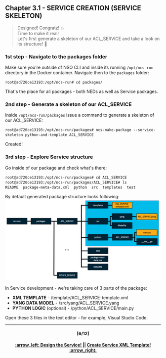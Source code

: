 ## Chapter 3.1 - SERVICE CREATION (SERVICE SKELETON)
> Designed! Congratz! :boom:  
> Time to make it real! <br>
> Let's first generate a skeleton of our ACL_SERVICE and take a look on its structure! :construction_worker:
  

### 1st step - Navigate to the packages folder
Make sure you're outside of NSO CLI and inside its running `/opt/ncs-run` directory in the Docker container.
Navigate then to the `packages` folder:
```
root@ad720ce13193:/opt/ncs-run# cd packages/
```
That's the place for all packages - both NEDs as well as Service packages.

### 2nd step - Generate a skeleton of our ACL_SERVICE
Inside `/opt/ncs-run/packages` issue a command to generate a skeleton of our ACL_SERVICE:
```
root@ad720ce13193:/opt/ncs-run/packages# ncs-make-package --service-skeleton python-and-template ACL_SERVICE
```
Created! 

### 3rd step - Explore Service structure
Go inside of our package and check what's there:
```
root@ad720ce13193:/opt/ncs-run/packages# cd ACL_SERVICE
root@ad720ce13193:/opt/ncs-run/packages/ACL_SERVICE# ls
README  package-meta-data.xml  python  src  templates  test
```
By default generated package structure looks following:
<img src="/readme/fulltopo.png"></img>

In Service development - we're taking care of 3 parts of the package:  
- <b>XML TEMPLATE</b> - /template/ACL_SERVICE-template.xml  
- <b>YANG DATA MODEL</b> - /src/yang/ACL_SERVICE.yang    
- <b>PYTHON LOGIC</b> (optional) - /python/ACL_SERVICE/main.py  

Open these 3 files in the text editor - for example, Visual Studio Code.

---
<h4 align="center">[6/12]</h4>
<h4 align="center"> <a href="/readme/4.md"> :arrow_left: Design the Service! </a> || <a href="/readme/5a.md"> Create Service XML Template! :arrow_right: </a> </h4>
